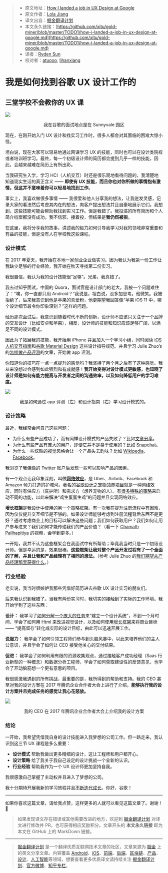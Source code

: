 > * 原文地址：[How I landed a job in UX Design at Google](https://uxdesign.cc/how-i-landed-a-job-in-ux-design-at-google-58103f8bf766)
> * 原文作者：[Lola Jiang](https://uxdesign.cc/@hjwwjxm?source=post_header_lockup)
> * 译文出自：[掘金翻译计划](https://github.com/xitu/gold-miner)
> * 本文永久链接：[https://github.com/xitu/gold-miner/blob/master/TODO1/how-i-landed-a-job-in-ux-design-at-google.md](https://github.com/xitu/gold-miner/blob/master/TODO1/how-i-landed-a-job-in-ux-design-at-google.md)
> * 译者：[Ryden Sun](https://juejin.im/user/585b9407da2f6000657a5c0c)
> * 校对者：[atuooo](https://github.com/atuooo), [lihanxiang](https://github.com/lihanxiang)

# 我是如何找到谷歌 UX 设计工作的

## 三堂学校不会教你的 UX 课

![](https://cdn-images-1.medium.com/max/800/1*qkizTQLSlwHR6xONU0cYDQ.jpeg)

<center>我在谷歌的面试地点是在 Sunnyvale 园区</center>

现在，在刚开始入门 UX 设计和找实习工作时，很多人都会对其面临的困难大惊小怪。

坦白说，现在大家可以轻易地通过网课学习 UX 的技能，同时也可以在设计类院校或者培训班学习。最终，每一个初级设计师的简历都会提到几乎一样的技能，因此，会越来越难在简历上有所出彩。

当我研究生入学，学习 HCI（人机交互）时还是很乐观地看待问题的，我清楚地知道现实生活的真正含义 —— **即使有 UX 技能，而且你也对你所做的事情抱有激情，但这并不意味着你可以轻易地找到工作**。

事实上，我喜欢做很多事情 —— 我很爱和他人分享我的想法，让我迸发灵感，记录大家的看法然后考虑其内在的想法，向客户提出想法并且自豪地展示它们。我想到，这些技能可能会帮助我找到实习工作。但是我错了。我投递的所有简历和个人简介档案都没有成功。我不信邪，接着投，但结果是**我仍然被拒**。

在这里，我将分享我的故事，讲述我的毅力如何引导我学习对我的领域非常重要和有益的技能，但是没有人在学校教这些课程。

### 设计模式

在 2017 年夏天，我开始在本地一家创业企业做实习。因为我认为我第一份工作让我缺少足够的行业经验，我开始在秋天寻找第二份实习。

我很自信，我认为我的设计技能很“足够”。兄弟，我真错了。

我去过知乎面试，中国的 Quora，面试官是设计部门的老大。我被一个问题难住了：“唉，你一直都只用 Android？”我说是，坦白说，没多加思考。他微笑。我被拒绝了，后来我意识到他是苹果的真爱粉，他更期望我回答像“苹果 iOS 11 中，哪个设计细节最令你印象深刻？”这样的问题。

经历那次面试后，我意识到随着时代不断的创新，设计师不应该只关注于一个品牌的交互设计（比如安卓和苹果），相反，设计师的技能和知识应该足够广阔，以满足不同的设计模式。

因此为了拓展我的技能，我开始用 iPhone 并且加入一个学习小组，同时阅读 [iOS 人机交互指南](https://developer.apple.com/ios/human-interface-guidelines/overview/themes/)和[谷歌 Material Design](https://material.io/guidelines/) 这些设计指导规范。并且学习 Julie Zhuo’s 的[怎样做产品评测](https://medium.com/the-year-of-the-looking-glass/how-to-do-a-product-critique-98b657050638)的文章，开始做 app 评测。

你知道你的技巧在一点一点提升的感觉吗？我坚持了两个月之后有了这种感觉。我从来没想过会感到如此强烈和有成就感！**我开始变得对设计模式更敏感，也知晓了设计师是如何有能力提高与开发者之间的沟通效率，以及如何降低用户的学习难度。**

![](https://cdn-images-1.medium.com/max/800/1*b_XTl1J1BOE_VIlFpPrG1w.png)

<center>我是如何通过 app 评测（左）和设计指南（右）学习设计模式的。</center>

### 设计策略

最近，我经常会问自己这些问题：

*   为什么有些产品成功了，而有同样设计模式的产品失败了？比如[文章分享](https://design.quora.com/Design-Conflicts-in-Messenger-Day)。
*   为什么有些产品有庞大的用户，即便它并不是易于使用的？比如 [Snapchat](https://blog.figma.com/designers-weigh-in-did-snapchat-succeed-because-of-its-controversial-ui-17eab17647d8)。
*   为什么一些炫酷的视觉风格会让一个产品失去韵味？比如 [Wikipedia](https://www.fastcodesign.com/3029269/a-prettier-wikipedia-design-that-could-never-work)，[Facebook](http://www.businessinsider.com/facebook-failed-news-feed-redesign-2014-3)。

我浏览了我偶像的 Twitter 账户后发现一些可以影响产品的因素。

有一个观点让我印象深刻，叫做[**网络效应**](https://a16z.com/2016/03/07/all-about-network-effects/)，是 Uber、Airbnb、Facebook 和 Amazon 倾力打造的护城河。著名的[谷歌设计之宠物领养项目](https://medium.com/@polkuijken/pet-adoption-8798b14af117)就是一种网络效应，同时有供应方（庇护所）和需求方（想养宠物的人）。有[很多特殊的策略](https://a16z.com/2016/03/07/all-about-network-effects/)来启动不同的功能，以此来解决“鸡生蛋蛋生鸡”的问题并且实现网络效应。

**增长框架**是我设计中使用的另一个策略框架。有一次我在提升注册流程中有困难，因为仅仅提升交互细节是不够的。如果设计师能够考虑到注册流程背后东西不是更好？通过考虑商业上的目标可以解决这些问题；我们如何获取用户？我们如何让用户参与进来？我们如何才能传递我们的产品价值？（看一下 [Chamath Palihapitiya](https://youtu.be/raIUQP71SBU) 的视频，会学到更多。）

一开始，我并不认为这些框架会在我面试中有所帮助；毕竟我当时只是一个初级设计师。但是幸运的是，效果很棒。**这些框架让我对整个产品开发过程有了一个全面的了解，并且让我和产品经理有了相同的想法。**（参考 Julie Zhuo 的[我们期望从产品经理那里获得什么](https://medium.com/the-year-of-the-looking-glass/what-to-expect-from-pms-e9750ec09bbf)。）

### 行业经验

老实说，我当时很嫉妒我那些凭借好简历进去谷歌 UX 设计实习的朋友们。

后来我认识到我错了。当我有两份实习时，我切实的接触到了实际的工作环境。我开始学到了这些东西：

**设计：** 我学习了[如何分解一个庞大的任务](https://medium.com/@hjwwjxm/3-things-i-learned-during-my-ux-internship-at-clinc-50a82b229294)来“建立一个设计系统”，不到一个月时间，学会了如何用 Html 来改进视觉设计，以及如何使用[增长框架](http://andrewchen.co/new-data-shows-why-losing-80-of-your-mobile-users-is-normal-and-that-the-best-apps-do-much-better/)来将商业目标 —— “提高留存”转化成实际的设计目标，由此可以迅速开展工作。

**说服力：** 我学会了如何引领工程师们参与到头脑风暴中，以此来培养他们的主人公意识，并且学会了如何让 CEO 接受他关心的交付结果。

**促进：** 我学会了如何利用有限的资源收集观点，通过接触客户成功经理（Saas 行业新型的一种概念）和数据分析工程师，学会了如何获取建设性的反馈意见，也学会了开动脑筋想一个更有意思的项目。

我很感激我遇到的所有挑战，最重要的是，我所得到的帮助和支持。我的 CEO 甚至对我的设计方案在 2017 年腾讯企业合作者大会上进行了介绍。**能够执行我的设计方案并且完成任务的感觉让我心花怒放。**

![](https://cdn-images-1.medium.com/max/800/1*azkkrfF1fsfK6G7cSPOQiA.png)

<center>我的 CEO 在 2017 年腾讯企业合作者大会上介绍我的设计方案</center>

### 结论

一开始，我希望凭借我自身的设计技能进入我梦想的公司工作。但一路走来，我认识到这三节 UX 课程是多么重要：

*   **设计模式** 帮助我做出更多精细的设计，这让工程师和用户都开心。
*   **设计策略** 给了我关于我自己设定的设计挑战一个全新的认识。
*   **行业经验** 帮助我作为一个 UX 设计师更加坚持自我。

我很感激自己掌握了主动权并且进入了梦想的公司。

我十分期待开展我新的学习旅程并且[不断迭代成长](https://medium.com/the-year-of-the-looking-glass/junior-designers-vs-senior-designers-fbe483d3b51e)。你好，谷歌！

* * *

如果你喜欢这篇文章，请给我点赞，这样更多的人就可以看见这篇文章了。谢谢！ 👏

> 如果发现译文存在错误或其他需要改进的地方，欢迎到 [掘金翻译计划](https://github.com/xitu/gold-miner) 对译文进行修改并 PR，也可获得相应奖励积分。文章开头的 **本文永久链接** 即为本文在 GitHub 上的 MarkDown 链接。


---

> [掘金翻译计划](https://github.com/xitu/gold-miner) 是一个翻译优质互联网技术文章的社区，文章来源为 [掘金](https://juejin.im) 上的英文分享文章。内容覆盖 [Android](https://github.com/xitu/gold-miner#android)、[iOS](https://github.com/xitu/gold-miner#ios)、[前端](https://github.com/xitu/gold-miner#前端)、[后端](https://github.com/xitu/gold-miner#后端)、[区块链](https://github.com/xitu/gold-miner#区块链)、[产品](https://github.com/xitu/gold-miner#产品)、[设计](https://github.com/xitu/gold-miner#设计)、[人工智能](https://github.com/xitu/gold-miner#人工智能)等领域，想要查看更多优质译文请持续关注 [掘金翻译计划](https://github.com/xitu/gold-miner)、[官方微博](http://weibo.com/juejinfanyi)、[知乎专栏](https://zhuanlan.zhihu.com/juejinfanyi)。
